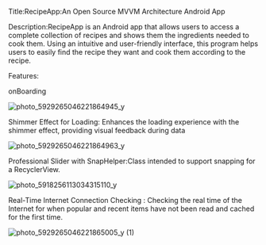 Title:RecipeApp:An Open Source MVVM Architecture Android App

Description:RecipeApp is an Android app that allows users to access a complete collection of recipes and shows them the ingredients needed to cook them. Using an intuitive and user-friendly interface, this program helps users to easily find the recipe they want and cook them according to the recipe.

Features:

onBoarding

![photo_5929265046221864945_y](https://github.com/Miladsh7/RecipeApp/assets/80962004/8e4f7ce1-4c69-4455-b694-2268113f0371)

Shimmer Effect for Loading: Enhances the loading experience with the shimmer effect, providing visual feedback during data

![photo_5929265046221864963_y](https://github.com/Miladsh7/RecipeApp/assets/80962004/f214e124-e369-477d-b3ec-730db911f244)

Professional Slider with SnapHelper:Class intended to support snapping for a RecyclerView.

![photo_5918256113034315110_y](https://github.com/Miladsh7/RecipeApp/assets/80962004/80062295-c389-44f9-a6c8-e7dac4da2778)

Real-Time Internet Connection Checking : Checking the real time of the Internet for when popular and recent items have not been read and cached for the first time.

![photo_5929265046221865005_y (1)](https://github.com/Miladsh7/RecipeApp/assets/80962004/38a68a02-ae91-4364-9208-60d769d00a7a)
